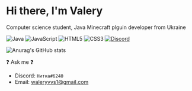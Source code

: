 # Hi there, I'm Valery
Computer science student, Java Minecraft plguin developer from Ukraine

![Java](https://img.shields.io/badge/java-%23ED8B00.svg?style=for-the-badge&logo=java&logoColor=white)    ![JavaScript](https://img.shields.io/badge/javascript-%23323330.svg?style=for-the-badge&logo=javascript&logoColor=%23F7DF1E)    ![HTML5](https://img.shields.io/badge/html5-%23E34F26.svg?style=for-the-badge&logo=html5&logoColor=white)    ![CSS3](https://img.shields.io/badge/css3-%231572B6.svg?style=for-the-badge&logo=css3&logoColor=white)   [![Discord](https://img.shields.io/discord/872512727418015755?label=DISCORD&style=for-the-badge)](https://discord.gg/mcnWfGTC)

![Anurag's GitHub stats](https://github-readme-stats.vercel.app/api?username=nitkanikita21&show_icons=true&theme=merko)

❓ Ask me ❓
* Discord: `Нитка#6240`
* Email: waleryvvs1@gmail.com

